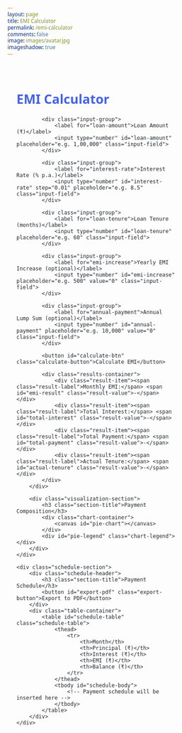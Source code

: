 ```yaml
---
layout: page
title: EMI Calculator
permalink: /emi-calculator
comments: false
image: images/avatar.jpg
imageshadow: true
---
```

<html>
<div id="emi-calculator" class="emi-container">
    <div class="calculator-grid">
        <div class="input-section">
            <h2 class="calculator-title">EMI Calculator</h2>
            
            <div class="input-group">
                <label for="loan-amount">Loan Amount (₹)</label>
                <input type="number" id="loan-amount" placeholder="e.g. 1,00,000" class="input-field">
            </div>
            
            <div class="input-group">
                <label for="interest-rate">Interest Rate (% p.a.)</label>
                <input type="number" id="interest-rate" step="0.01" placeholder="e.g. 8.5" class="input-field">
            </div>
            
            <div class="input-group">
                <label for="loan-tenure">Loan Tenure (months)</label>
                <input type="number" id="loan-tenure" placeholder="e.g. 60" class="input-field">
            </div>
            
            <div class="input-group">
                <label for="emi-increase">Yearly EMI Increase (optional)</label>
                <input type="number" id="emi-increase" placeholder="e.g. 500" value="0" class="input-field">
            </div>
            
            <div class="input-group">
                <label for="annual-payment">Annual Lump Sum (optional)</label>
                <input type="number" id="annual-payment" placeholder="e.g. 10,000" value="0" class="input-field">
            </div>
            
            <button id="calculate-btn" class="calculate-button">Calculate EMI</button>
            
            <div class="results-container">
                <div class="result-item"><span class="result-label">Monthly EMI:</span> <span id="emi-result" class="result-value">-</span></div>
                <div class="result-item"><span class="result-label">Total Interest:</span> <span id="total-interest" class="result-value">-</span></div>
                <div class="result-item"><span class="result-label">Total Payment:</span> <span id="total-payment" class="result-value">-</span></div>
                <div class="result-item"><span class="result-label">Actual Tenure:</span> <span id="actual-tenure" class="result-value">-</span></div>
            </div>
        </div>
        
        <div class="visualization-section">
            <h3 class="section-title">Payment Composition</h3>
            <div class="chart-container">
                <canvas id="pie-chart"></canvas>
            </div>
            <div id="pie-legend" class="chart-legend"></div>
        </div>
    </div>
    
    <div class="schedule-section">
        <div class="schedule-header">
            <h3 class="section-title">Payment Schedule</h3>
            <button id="export-pdf" class="export-button">Export to PDF</button>
        </div>
        <div class="table-container">
            <table id="schedule-table" class="schedule-table">
                <thead>
                    <tr>
                        <th>Month</th>
                        <th>Principal (₹)</th>
                        <th>Interest (₹)</th>
                        <th>EMI (₹)</th>
                        <th>Balance (₹)</th>
                    </tr>
                </thead>
                <tbody id="schedule-body">
                    <!-- Payment schedule will be inserted here -->
                </tbody>
            </table>
        </div>
    </div>
</div>

<!-- Include libraries -->
<script src="https://cdn.jsdelivr.net/npm/chart.js"></script>
<script src="https://cdnjs.cloudflare.com/ajax/libs/jspdf/2.5.1/jspdf.umd.min.js"></script>
<script src="https://cdnjs.cloudflare.com/ajax/libs/jspdf-autotable/3.5.28/jspdf.plugin.autotable.min.js"></script>

<style>
:root {
    --primary-color: #4361ee;
    --secondary-color: #3f37c9;
    --accent-color: #4895ef;
    --light-color: #f8f9fa;
    --dark-color: #212529;
    --success-color: #4cc9f0;
    --danger-color: #f72585;
    --warning-color: #f8961e;
    --border-radius: 8px;
    --box-shadow: 0 4px 6px rgba(0, 0, 0, 0.1);
    --transition: all 0.3s ease;
}

* {
    box-sizing: border-box;
    margin: 0;
    padding: 0;
    font-family: 'Segoe UI', Tahoma, Geneva, Verdana, sans-serif;
}

.emi-container {
    max-width: 1200px;
    margin: 0 auto;
    padding: 20px;
    color: var(--dark-color);
}

.calculator-grid {
    display: grid;
    grid-template-columns: repeat(auto-fit, minmax(300px, 1fr));
    gap: 30px;
    margin-bottom: 30px;
}

.calculator-title {
    color: var(--primary-color);
    margin-bottom: 20px;
    font-size: 1.8rem;
}

.section-title {
    color: var(--secondary-color);
    margin-bottom: 15px;
    font-size: 1.4rem;
}

.input-group {
    margin-bottom: 15px;
}

.input-group label {
    display: block;
    margin-bottom: 5px;
    font-weight: 500;
    color: var(--dark-color);
}

.input-field {
    width: 100%;
    padding: 12px;
    border: 1px solid #ddd;
    border-radius: var(--border-radius);
    font-size: 1rem;
    transition: var(--transition);
}

.input-field:focus {
    outline: none;
    border-color: var(--primary-color);
    box-shadow: 0 0 0 2px rgba(67, 97, 238, 0.2);
}

.calculate-button {
    width: 100%;
    padding: 12px;
    background-color: var(--primary-color);
    color: white;
    border: none;
    border-radius: var(--border-radius);
    font-size: 1rem;
    font-weight: 600;
    cursor: pointer;
    transition: var(--transition);
    margin-top: 10px;
}

.calculate-button:hover {
    background-color: var(--secondary-color);
    box-shadow: var(--box-shadow);
}

.results-container {
    background-color: var(--light-color);
    padding: 20px;
    border-radius: var(--border-radius);
    margin-top: 20px;
}

.result-item {
    display: flex;
    justify-content: space-between;
    margin-bottom: 10px;
    padding-bottom: 10px;
    border-bottom: 1px solid #eee;
}

.result-item:last-child {
    border-bottom: none;
    margin-bottom: 0;
}

.result-label {
    font-weight: 500;
}

.result-value {
    font-weight: 600;
    color: var(--primary-color);
}

.visualization-section {
    background-color: white;
    padding: 20px;
    border-radius: var(--border-radius);
    box-shadow: var(--box-shadow);
    display: flex;
    flex-direction: column;
}

.chart-container {
    position: relative;
    height: 250px;
    width: 100%;
    margin: 0 auto;
}

.chart-legend {
    display: flex;
    justify-content: center;
    gap: 20px;
    margin-top: 15px;
    flex-wrap: wrap;
}

.chart-legend div {
    display: flex;
    align-items: center;
    font-size: 0.9rem;
}

.chart-legend span {
    display: inline-block;
    width: 12px;
    height: 12px;
    margin-right: 5px;
    border-radius: 2px;
}

.schedule-section {
    background-color: white;
    padding: 20px;
    border-radius: var(--border-radius);
    box-shadow: var(--box-shadow);
}

.schedule-header {
    display: flex;
    justify-content: space-between;
    align-items: center;
    margin-bottom: 15px;
    flex-wrap: wrap;
    gap: 10px;
}

.export-button {
    padding: 8px 16px;
    background-color: var(--danger-color);
    color: white;
    border: none;
    border-radius: var(--border-radius);
    font-size: 0.9rem;
    font-weight: 500;
    cursor: pointer;
    transition: var(--transition);
    display: none;
}

.export-button:hover {
    background-color: #d11a6b;
    box-shadow: var(--box-shadow);
}

.table-container {
    overflow-x: auto;
}

.schedule-table {
    width: 100%;
    border-collapse: collapse;
    font-size: 0.9rem;
}

.schedule-table th {
    background-color: var(--primary-color);
    color: white;
    padding: 12px;
    text-align: left;
}

.schedule-table td {
    padding: 10px 12px;
    border-bottom: 1px solid #eee;
}

.schedule-table tr:nth-child(even) {
    background-color: var(--light-color);
}

.schedule-table tr:hover {
    background-color: #e9ecef;
}

/* Responsive adjustments */
@media (max-width: 768px) {
    .calculator-grid {
        grid-template-columns: 1fr;
    }
    
    .calculator-title {
        font-size: 1.5rem;
    }
    
    .section-title {
        font-size: 1.2rem;
    }
    
    .input-field, .calculate-button {
        padding: 10px;
    }
    
    .schedule-table {
        font-size: 0.8rem;
    }
    
    .schedule-table th, .schedule-table td {
        padding: 8px 10px;
    }
}

@media (max-width: 480px) {
    .emi-container {
        padding: 15px;
    }
    
    .chart-legend {
        flex-direction: column;
        gap: 8px;
        align-items: flex-start;
    }
    
    .schedule-header {
        flex-direction: column;
        align-items: flex-start;
    }
    
    .export-button {
        width: 100%;
    }
}
</style>

<script>
// Initialize jsPDF
const { jsPDF } = window.jspdf;

// Format Indian currency with ₹ symbol and commas
function formatINR(amount) {
    return '₹' + amount.toFixed(2).replace(/\d(?=(\d{2})+\d\.)/g, '$&,');
}

// Variables for chart
let pieChart;

document.getElementById('calculate-btn').addEventListener('click', function() {
    // Get input values
    const loanAmount = parseFloat(document.getElementById('loan-amount').value);
    const interestRate = parseFloat(document.getElementById('interest-rate').value) / 100 / 12; // monthly rate
    const loanTenure = parseInt(document.getElementById('loan-tenure').value);
    const emiIncrease = parseFloat(document.getElementById('emi-increase').value) || 0;
    const annualPayment = parseFloat(document.getElementById('annual-payment').value) || 0;
    
    // Validate inputs
    if (isNaN(loanAmount) || isNaN(interestRate) || isNaN(loanTenure)) {
        alert('Please enter valid values for Loan Amount, Interest Rate, and Loan Tenure');
        return;
    }
    
    // Calculate initial EMI
    const emi = calculateEMI(loanAmount, interestRate, loanTenure);
    let principal = loanAmount;
    let totalInterest = 0;
    let actualMonths = 0;
    let currentEMI = emi;
    let schedule = [];
    
    // Generate payment schedule
    for (let month = 1; month <= loanTenure && principal > 0; month++) {
        const interest = principal * interestRate;
        let principalPaid = currentEMI - interest;
        
        // Adjust for final payment
        if (principalPaid > principal) {
            principalPaid = principal;
            currentEMI = principalPaid + interest;
        }
        
        // Check if this is the last month of the year for annual payment
        let annualPaymentThisMonth = 0;
        if (annualPayment > 0 && month % 12 === 0 && month !== loanTenure) {
            annualPaymentThisMonth = Math.min(annualPayment, principal);
            principalPaid += annualPaymentThisMonth;
            currentEMI += annualPaymentThisMonth;
        }
        
        principal -= principalPaid;
        totalInterest += interest;
        actualMonths = month;
        
        schedule.push({
            month,
            principal: principalPaid - annualPaymentThisMonth,
            interest,
            emi: currentEMI - annualPaymentThisMonth,
            annualPayment: annualPaymentThisMonth,
            balance: principal
        });
        
        // Increase EMI at the start of each year (after 12 months)
        if (emiIncrease > 0 && month % 12 === 0) {
            currentEMI += emiIncrease;
        }
    }
    
    // Display results with INR formatting
    document.getElementById('emi-result').textContent = formatINR(emi);
    document.getElementById('total-interest').textContent = formatINR(totalInterest);
    document.getElementById('total-payment').textContent = formatINR(loanAmount + totalInterest);
    document.getElementById('actual-tenure').textContent = `${actualMonths} months (${Math.ceil(actualMonths/12)} years)`;
    
    // Update pie chart
    updatePieChart(loanAmount, totalInterest);
    
    // Display payment schedule
    const scheduleBody = document.getElementById('schedule-body');
    scheduleBody.innerHTML = '';
    
    schedule.forEach(payment => {
        const row = document.createElement('tr');
        
        row.innerHTML = `
            <td>${payment.month}</td>
            <td>${formatINR(payment.principal)}</td>
            <td>${formatINR(payment.interest)}</td>
            <td>${formatINR(payment.emi)}${payment.annualPayment > 0 ? ` (+${formatINR(payment.annualPayment)})` : ''}</td>
            <td>${formatINR(payment.balance)}</td>
        `;
        
        scheduleBody.appendChild(row);
    });
    
    // Show export button
    document.getElementById('export-pdf').style.display = 'block';
    
    // Store schedule data for PDF export
    document.getElementById('export-pdf').onclick = function() {
        exportToPDF(schedule, loanAmount, interestRate * 12 * 100, emi, totalInterest, actualMonths);
    };
});

function calculateEMI(principal, monthlyRate, months) {
    return principal * monthlyRate * Math.pow(1 + monthlyRate, months) / (Math.pow(1 + monthlyRate, months) - 1);
}

function updatePieChart(principal, totalInterest) {
    const ctx = document.getElementById('pie-chart').getContext('2d');
    
    // Destroy previous chart if exists
    if (pieChart) {
        pieChart.destroy();
    }
    
    pieChart = new Chart(ctx, {
        type: 'doughnut',
        data: {
            labels: ['Principal', 'Interest'],
            datasets: [{
                data: [principal, totalInterest],
                backgroundColor: ['#4361ee', '#f72585'],
                borderWidth: 0,
                borderRadius: 6
            }]
        },
        options: {
            responsive: true,
            maintainAspectRatio: false,
            cutout: '65%',
            plugins: {
                legend: {
                    display: false
                },
                tooltip: {
                    callbacks: {
                        label: function(context) {
                            const label = context.label || '';
                            const value = context.raw || 0;
                            const total = context.dataset.data.reduce((a, b) => a + b, 0);
                            const percentage = Math.round((value / total) * 100);
                            return `${label}: ${formatINR(value)} (${percentage}%)`;
                        }
                    }
                }
            }
        }
    });
    
    // Update legend with actual values
    const legendHtml = `
        <div>
            <div><span style="background-color: #4361ee;"></span> 
            Principal: ${formatINR(principal)}</div>
            <div><span style="background-color: #f72585;"></span> 
            Interest: ${formatINR(totalInterest)}</div>
        </div>
    `;
    document.getElementById('pie-legend').innerHTML = legendHtml;
}

function exportToPDF(schedule, loanAmount, annualInterestRate, emi, totalInterest, actualMonths) {
    const doc = new jsPDF();
    
    // Add logo and header
    doc.setFontSize(10);
    doc.setTextColor(100);
    doc.text('Generated by: Your Company Name', 14, 10);
    doc.text('Date: ' + new Date().toLocaleDateString(), 180, 10, { align: 'right' });
    
    // Add title
    doc.setFontSize(18);
    doc.setTextColor(40);
    doc.setFont('helvetica', 'bold');
    doc.text('Loan EMI Payment Schedule', 105, 25, { align: 'center' });
    
    // Add divider line
    doc.setDrawColor(200);
    doc.setLineWidth(0.5);
    doc.line(14, 30, 196, 30);
    
    // Add summary section
    doc.setFontSize(12);
    doc.setTextColor(60);
    doc.setFont('helvetica', 'normal');
    
    const summaryYStart = 40;
    const col1 = 14;
    const col2 = 60;
    const col3 = 120;
    const col4 = 180;
    
    // Summary table headers
    doc.setFillColor(240, 240, 240);
    doc.rect(col1, summaryYStart, 180, 8, 'F');
    doc.setFont('helvetica', 'bold');
    doc.text('Loan Summary', 105, summaryYStart + 6, { align: 'center' });
    
    // Summary content
    doc.setFont('helvetica', 'normal');
    let y = summaryYStart + 16;
    
    doc.text('Loan Amount:', col1, y);
    doc.text(formatINR(loanAmount), col2, y);
    
    doc.text('Interest Rate:', col3, y);
    doc.text(annualInterestRate.toFixed(2) + '% p.a.', col4, y);
    y += 8;
    
    doc.text('Monthly EMI:', col1, y);
    doc.text(formatINR(emi), col2, y);
    
    doc.text('Loan Tenure:', col3, y);
    doc.text(`${actualMonths} months (${Math.ceil(actualMonths/12)} years)`, col4, y);
    y += 8;
    
    doc.text('Total Interest:', col1, y);
    doc.text(formatINR(totalInterest), col2, y);
    
    doc.text('Total Payment:', col3, y);
    doc.text(formatINR(loanAmount + totalInterest), col4, y);
    y += 12;
    
    // Add payment composition section
    doc.setFont('helvetica', 'bold');
    doc.text('Payment Composition', 105, y, { align: 'center' });
    y += 10;
    
    // Simple representation of pie chart data
    doc.setFontSize(10);
    doc.setFillColor(67, 97, 238);
    doc.rect(80, y, 10, 10, 'F');
    doc.setTextColor(0, 0, 0);
    doc.text('Principal: ' + formatINR(loanAmount), 95, y + 8);
    
    doc.setFillColor(247, 37, 133);
    doc.rect(80, y + 15, 10, 10, 'F');
    doc.text('Interest: ' + formatINR(totalInterest), 95, y + 23);
    y += 30;
    
    // Add payment schedule section header
    doc.setFillColor(240, 240, 240);
    doc.rect(col1, y, 180, 8, 'F');
    doc.setFont('helvetica', 'bold');
    doc.text('Payment Schedule', 105, y + 6, { align: 'center' });
    y += 10;
    
    // Prepare data for the table with INR formatting
    const tableData = schedule.map(payment => [
        payment.month,
        formatINR(payment.principal),
        formatINR(payment.interest),
        payment.annualPayment > 0 
            ? `${formatINR(payment.emi + payment.annualPayment)}\n(+${formatINR(payment.annualPayment)})`
            : formatINR(payment.emi),
        formatINR(payment.balance)
    ]);
    
    // Add the payment schedule table
    doc.autoTable({
        startY: y,
        head: [['Month', 'Principal (₹)', 'Interest (₹)', 'EMI (₹)', 'Balance (₹)']],
        body: tableData,
        margin: { top: y },
        styles: { 
            fontSize: 8,
            cellPadding: 3,
            overflow: 'linebreak'
        },
        headStyles: {
            fillColor: [67, 97, 238],
            textColor: [255, 255, 255],
            fontStyle: 'bold',
            fontSize: 9
        },
        alternateRowStyles: {
            fillColor: [245, 245, 245]
        },
        columnStyles: {
            0: { cellWidth: 15, halign: 'center' },
            1: { cellWidth: 30, halign: 'right' },
            2: { cellWidth: 30, halign: 'right' },
            3: { cellWidth: 45, halign: 'right' },
            4: { cellWidth: 30, halign: 'right' }
        },
        theme: 'grid',
        tableLineColor: [220, 220, 220],
        tableLineWidth: 0.1
    });
    
    // Add footer
    const pageCount = doc.internal.getNumberOfPages();
    for(let i = 1; i <= pageCount; i++) {
        doc.setPage(i);
        doc.setFontSize(8);
        doc.setTextColor(100);
        doc.text(`Page ${i} of ${pageCount}`, 105, 285, { align: 'center' });
        doc.text('Confidential - For customer use only', 105, 290, { align: 'center' });
    }
    </html>
    
    // Save the PDF
    doc.save(`EMI_Schedule_${new Date().toISOString().slice(0,10)}.pdf`);
}
</script>
